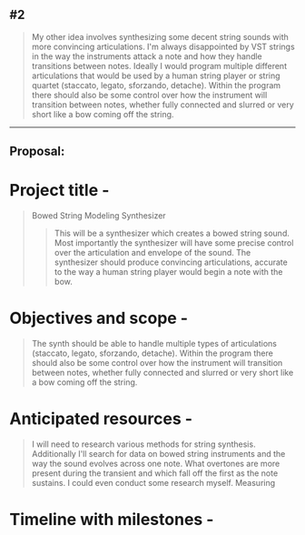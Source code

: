 
## #2
> My other idea involves synthesizing some decent string sounds with more convincing articulations. I'm always disappointed by VST strings in the way the instruments attack a note and how they handle transitions between notes. Ideally I would program multiple different articulations that would be used by a human string player or string quartet (staccato, legato, sforzando, detache). Within the program there should also be some control over how the instrument will transition between notes, whether fully connected and slurred or very short like a bow coming off the string. 

___ ___ ___

## Proposal: 

# Project title -
> Bowed String Modeling Synthesizer
>> This will be a synthesizer which creates a bowed string sound. Most importantly the synthesizer will have some precise control over the articulation and envelope of the sound. The synthesizer should produce convincing articulations, accurate to the way a human string player would begin a note with the bow. 

# Objectives and scope -
> The synth should be able to handle multiple types of articulations (staccato, legato, sforzando, detache). Within the program there should also be some control over how the instrument will transition between notes, whether fully connected and slurred or very short like a bow coming off the string. 

# Anticipated resources -
> I will need to research various methods for string synthesis. Additionally I'll search for data on bowed string instruments and the way the sound evolves across one note. What overtones are more present during the transient and which fall off the first as the note sustains. I could even conduct some research myself. Measuring 

# Timeline with milestones -
> 